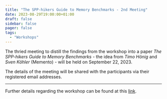 ```yaml
---
title: "The SPP-hikers Guide to Memory Benchmarks - 2nd Meeting"
date: 2023-08-29T19:00:00+01:00
draft: false
sidebar: false
pager: false
tags:
  - "Workshops"
---
```


The thried meeting to distill the findings from the workshop into a paper *The SPP-hikers Guide to Memory Benchmarks* - the idea from _Timo Hönig_ and _Sven Köhler_ (Memento) - will be held on September 22, 2023.

The details of the meeting will be shared with the participants via their registered email addresses. 

---

Further details regarding the workshop can be found at this [link](/posts/mini-workshop_2023).
